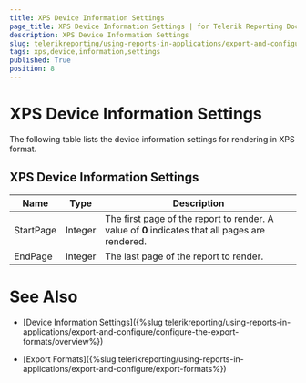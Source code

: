 ```yaml
---
title: XPS Device Information Settings
page_title: XPS Device Information Settings | for Telerik Reporting Documentation
description: XPS Device Information Settings
slug: telerikreporting/using-reports-in-applications/export-and-configure/configure-the-export-formats/xps-device-information-settings
tags: xps,device,information,settings
published: True
position: 8
---
```


# XPS Device Information Settings



The following table lists the device information settings for rendering in XPS format.

## XPS Device Information Settings

|  __Name__  |  __Type__  |  __Description__  |
| ------ | ------ | ------ |
|StartPage|Integer|The first page of the report to render. A value of __0__ indicates that all pages are rendered.|
|EndPage|Integer|The last page of the report to render.|

# See Also

 

* [Device Information Settings]({%slug telerikreporting/using-reports-in-applications/export-and-configure/configure-the-export-formats/overview%})

 

* [Export Formats]({%slug telerikreporting/using-reports-in-applications/export-and-configure/export-formats%})

